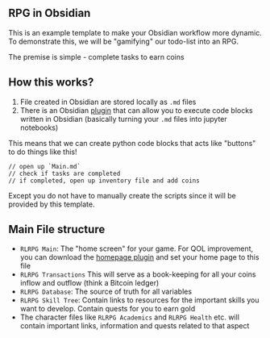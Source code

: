 ## RPG in Obsidian
This is an example template to make your Obsidian workflow more dynamic. To demonstrate this, we will be "gamifying" our todo-list into an RPG.

The premise is simple - complete tasks to earn coins

## How this works?
1. File created in Obsidian are stored locally as `.md` files
2. There is an Obsidian [plugin](https://github.com/twibiral/obsidian-execute-code) that can allow you to execute code blocks written in Obsidian (basically turning your `.md` files into jupyter notebooks)

This means that we can create python code blocks that acts like "buttons" to do things like this!
```
// open up `Main.md`
// check if tasks are completed
// if completed, open up inventory file and add coins
```

Except you do not have to manually create the scripts since it will be provided by this template.

## Main File structure
- `RLRPG Main`: The "home screen" for your game. For QOL improvement, you can download the [homepage plugin](https://github.com/mirnovov/obsidian-homepage) and set your home page to this file
- `RLRPG Transactions` This will serve as a book-keeping for all your coins inflow and outflow (think a Bitcoin ledger)
- `RLRPG Database`: The source of truth for all variables
- `RLRPG Skill Tree`: Contain links to resources for the important skills you want to develop. Contain quests for you to earn gold
- The character files like `RLRPG Academics` and `RLRPG Health` etc. will contain important links, information and quests related to that aspect
